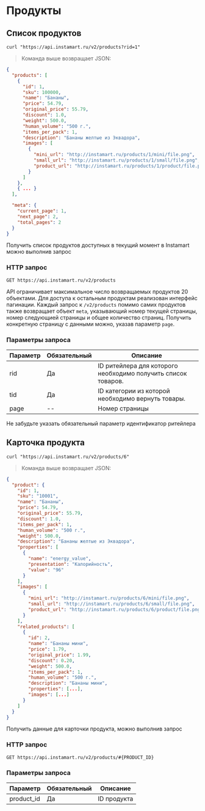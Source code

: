 # Продукты

## Список продуктов

```shell
curl "https://api.instamart.ru/v2/products?rid=1"
```

> Команда выше возвращает JSON:

```json
{
  "products": [
    {
      "id": 1,
      "sku": 100000,
      "name": "Бананы",
      "price": 54.79,
      "original_price": 55.79,
      "discount": 1.0,
      "weight": 500.0,
      "human_volume": "500 г.",
      "items_per_pack": 1,
      "description": "Бананы желтые из Эквадора",
      "images": [
        {
          "mini_url": "http://instamart.ru/products/1/mini/file.png",
          "small_url": "http://instamart.ru/products/1/small/file.png",
          "product_url": "http://instamart.ru/products/1/product/file.png"
        }
      ]
    },
    { ... }
  ],

  "meta": {
    "current_page": 1,
    "next_page": 2,
    "total_pages": 2
  }
}
```

Получить список продуктов доступных в текущий момент в Instamart можно выполнив запрос

### HTTP запрос

`GET https://api.instamart.ru/v2/products`

API ограничивает максимальное число возвращаемых продуктов 20 объектами. Для доступа к остальным продуктам реализован интерфейс пагинации.
Каждый запрос к `/v2/products` помимо самих продуктов также возвращает объект `meta`, указывающий номер текущей страницы, номер следующией страницы и общее количество страниц. Получить конкретную страницу с данными можно, указав параметр `page`.

### Параметры запроса

Параметр | Обязательный | Описание
-------- | ------- | -----------
rid | Да | ID ритейлера для которого необходимо получить список товаров.
tid | Да | ID категории из которой необходимо вернуть товары.
page | -- | Номер страницы

<aside class="notice">
Не забудьте указать обязательный параметр идентификатор ритейлера
</aside>


## Карточка продукта

```shell
curl "https://api.instamart.ru/v2/products/6"
```

> Команда выше возвращает JSON:

```json
{
  "product": {
    "id": 1,
    "sku": "10001",
    "name": "Бананы",
    "price": 54.79,
    "original_price": 55.79,
    "discount": 1.0,
    "items_per_pack": 1,
    "human_volume": "500 г.",
    "weight": 500.0,
    "description": "Бананы желтые из Эквадора",
    "properties": [
      {
        "name": "energy_value",
        "presentation": "Калорийность",
        "value": "96"
      }
    ],
    "images": [
      {
        "mini_url": "http://instamart.ru/products/6/mini/file.png",
        "small_url": "http://instamart.ru/products/6/small/file.png",
        "product_url": "http://instamart.ru/products/6/product/file.png"
      }
    ],
    "related_products": [
      {
        "id": 2,
        "name": "Бананы мини",
        "price": 1.79,
        "original_price": 1.99,
        "discount": 0.20,
        "weight": 500.0,
        "items_per_pack": 1,
        "human_volume": "500 г.",
        "description": "Бананы мини",
        "properties": [...],
        "images": [...]
      }
    ]
  }
}
```

Получить данные для карточки продукта, можно выполнив запрос

### HTTP запрос

`GET https://api.instamart.ru/v2/products/#{PRODUCT_ID}`

### Параметры запроса

Параметр | Обязательный | Описание
--------- | ------- | -----------
product_id | Да | ID продукта

